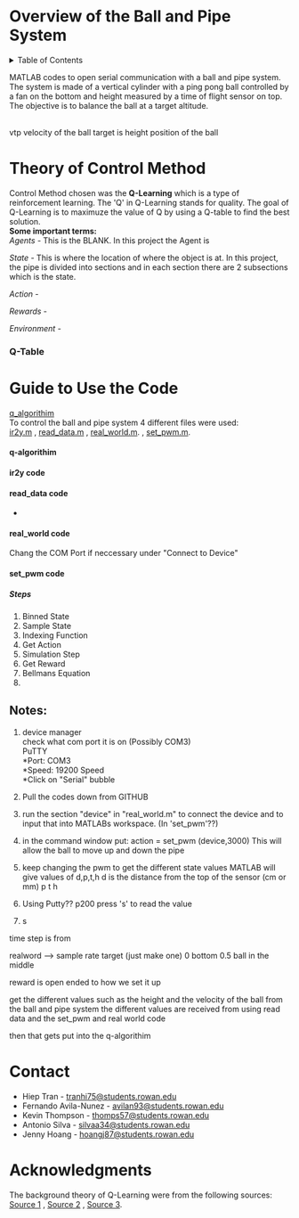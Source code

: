 # Overview of the Ball and Pipe System
<!-- TABLE OF CONTENTS -->
<details>
  <summary>Table of Contents</summary>
  <ol>
    <li>
      <a href="#overview-of-the-project">Overview of the Project</a>
      <ul>
        <li><a href="#built-with">Built With</a></li>
      </ul>
    </li>
    <li>
      <a href="#theory-of-control-method">Theory of Control Method</a>
      <ul>
        <li><a href="#q-table">Q-Table</a></li>
      </ul>
      <li>
      <a href="#guide-to-use-the-code">Guide to Use the Code</a>
      <ul>
        <li><a href="#ir2y-code">ir2y code</a></li>
        <li><a href="#read_data-code">read_data code</a></li>
        <li><a href="#real_world-code">real_world code</a></li>
        <li><a href="#set_pwm-code">set_pwm code</a></li>
      </ul>
    </li>
    <li>
    <li><a href="#contact">Contact</a></li>
    <li><a href="#acknowledgments">Acknowledgments</a></li>
  </ol>
</details>


<!-- Done -->
MATLAB codes to open serial communication with a ball and pipe system. The system is made of a vertical cylinder with a ping pong ball controlled by a fan on the bottom and height measured by a time of flight sensor on top. The objective is to balance the ball at a target altitude. 

<br/>
vtp
velocity of the ball
target is height
position of the ball




# Theory of Control Method
Control Method chosen was the **Q-Learning** which is a type of reinforcement learning. The 'Q' in Q-Learning stands for quality. The goal of Q-Learning is to maximuze the value of Q by using a Q-table to find the best solution.<br/>
**Some important terms:** <br/>
*Agents* - This is the BLANK. In this project the Agent is
<br/>

*State* - This is where the location of where the object is at. In this project, the pipe is divided into sections and in each section there are 2 subsections which is the state.
<br/>

*Action* - 
<br/>

*Rewards* - 
<br/>

*Environment* - 
<br/>



### Q-Table
    


  

# Guide to Use the Code
[q_algorithim](https://github.com/Jenny-Hoang/ball_and_pipe_control/commit/795b4836eecb71e963c6cdd3a1d1df821d32a5ec) <br/>
To control the ball and pipe system 4 different files were used:<br/>
[ir2y.m](https://github.com/Jenny-Hoang/ball_and_pipe_control/blob/main/ir2y.m)
, [read_data.m](https://github.com/Jenny-Hoang/ball_and_pipe_control/blob/main/read_data.m)
, [real_world.m](https://github.com/Jenny-Hoang/ball_and_pipe_control/blob/main/real_world.m).
, [set_pwm.m](https://github.com/Jenny-Hoang/ball_and_pipe_control/blob/main/real_world.m).

#### q-algorithim

#### ir2y code

#### read_data code
*

#### real_world code
Chang the COM Port if neccessary under "Connect to Device"

#### set_pwm code



##### Steps
1. Binned State
2. Sample State
3. Indexing Function
4. Get Action
5. Simulation Step
6. Get Reward
7. Bellmans Equation
8. 


## Notes:
1. device manager<br/>
  check what com port it is on (Possibly COM3)<br/> 
  PuTTY <br/>
      *Port: COM3<br/>
      *Speed: 19200 Speed<br/>
      *Click on "Serial" bubble
     
2. Pull the codes down from GITHUB

3. run the section "device" in "real_world.m" to connect the device and to input that into MATLABs workspace.
(In 'set_pwm'??)

4. in the command window put:
      action = set_pwm (device,3000)
This will allow the ball to move up and down the pipe

5. keep changing the pwm to get the different state values 
  MATLAB will give values of d,p,t,h
    d is the distance from the top of the sensor (cm or mm)
    p
    t
    h
    
5. Using Putty??
    p200
    press 's' to read the value
    
6. s
  
time step is from

realword --> sample rate
target (just make one)
0 bottom
0.5 ball in the middle

reward is open ended to how we set it up


get the different values such as the height and the velocity of the ball from the ball and pipe system
the different values are received from using 
read data and the set_pwm and real world code 

then that gets put into the q-algorithim



# Contact
- Hiep Tran - tranhi75@students.rowan.edu
- Fernando Avila-Nunez - avilan93@students.rowan.edu
- Kevin Thompson - thomps57@students.rowan.edu
- Antonio Silva - silvaa34@students.rowan.edu
- Jenny Hoang - hoangj87@students.rowan.edu


# Acknowledgments
The background theory of Q-Learning were from the following sources: <br/>
[Source 1](https://gotensor.com/2019/10/02/q-learning-an-introduction-through-a-simple-table-based-implementation-with-learning-rate-discount-factor-and-exploration/)
, [Source 2](https://towardsdatascience.com/a-beginners-guide-to-q-learning-c3e2a30a653c)
, [Source 3](https://www.freecodecamp.org/news/an-introduction-to-q-learning-reinforcement-learning-14ac0b4493cc/).
